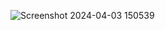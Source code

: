 ![Screenshot 2024-04-03 150539](https://github.com/swatitonge24/OrderFood.github.io/assets/138844716/5e8c3603-1afa-4c4e-86fd-e3be770bb5aa)
